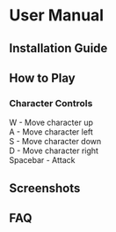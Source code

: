 # User Manual

## Installation Guide

## How to Play
### Character Controls
W - Move character up  
A - Move character left  
S - Move character down  
D - Move character right  
Spacebar - Attack  

## Screenshots

## FAQ
